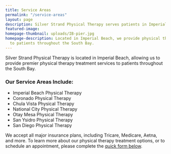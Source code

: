 ```yaml
---
title: Service Areas
permalink: "/service-areas"
layout: page
description: Silver Strand Physical Therapy serves patients in Imperial Beach, Silver Strand, Coronado, National City, Chula Vista, and the rest of South San Diego.
featured-image:
homepage-thumbnail: uploads/IB-pier.jpg
homepage-description: Located in Imperial Beach, we provide physical therapy through
  to patients throughout the South Bay.
---
```


Silver Strand Physical Therapy is located in Imperial Beach, allowing us to provide premier physical therapy treatment services to patients throughout the South Bay.

### Our Service Areas Include:

- Imperial Beach Physical Therapy  
- Coronado Physical Therapy  
- Chula Vista Physical Therapy  
- National City Physical Therapy  
- Otay Mesa Physical Therapy  
- San Ysidro Physical Therapy  
- San Diego Physical Therapy

We accept all major insurance plans, including Tricare, Medicare, Aetna, and more. To learn more about our physical therapy treatment options, or to schedule an appointment, please complete the [quick form below](#contact).
